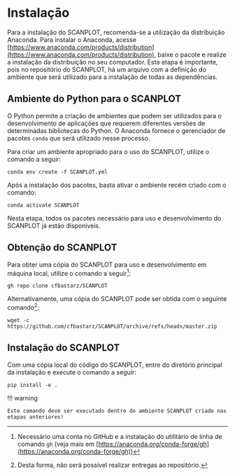 # Instalação

Para a instalação do SCANPLOT, recomenda-se a utilização da distribuição Anaconda. Para instalar o Anaconda, acesse [https://www.anaconda.com/products/distribution](https://www.anaconda.com/products/distribution), baixe o pacote e realize a instalação da distribuição no seu computador. Esta etapa é importante, pois no repositório do SCANPLOT, há um arquivo com a definição do ambiente que será utilizado para a instalação de todas as dependências.

## Ambiente do Python para o SCANPLOT

O Python permite a criação de ambientes que podem ser utilizados para o desenvolvimento de aplicações que requerem diferentes versões de determinadas bibliotecas do Python. O Anaconda fornece o gerenciador de pacotes `conda` que será utilizado nesse processo.

Para criar um ambiente apropriado para o uso do SCANPLOT, utilize o comando a seguir:

```
conda env create -f SCANPLOT.yml
```

Após a instalação dos pacotes, basta ativar o ambiente recém criado com o comando:

```
conda activate SCANPLOT
```

Nesta etapa, todos os pacotes necessário para uso e desenvolvimento do SCANPLOT já estão disponíveis.

## Obtenção do SCANPLOT

Para obter uma cópia do SCANPLOT para uso e desenvolvimento em máquina local, utilize o comando a seguir[^1]:

```
gh repo clone cfbastarz/SCANPLOT
```

Alternativamente, uma cópia do SCANPLOT pode ser obtida com o seguinte comando[^2]:

```
wget -c https://github.com/cfbastarz/SCANPLOT/archive/refs/heads/master.zip
```

## Instalação do SCANPLOT

Com uma cópia local do código do SCANPLOT, entre do diretório principal da instalação e execute o comando a seguir:

```
pip install -e .
```

!!! warning

    Este comando deve ser executado dentro do ambiente SCANPLOT criado nas etapas anteriores!

[^1]: Necessário uma conta no GitHub e a instalação do utilitário de linha de comando `gh` (veja mais em [https://anaconda.org/conda-forge/gh](https://anaconda.org/conda-forge/gh))
[^2]: Desta forma, não será possível realizar entregas ao repositório.
